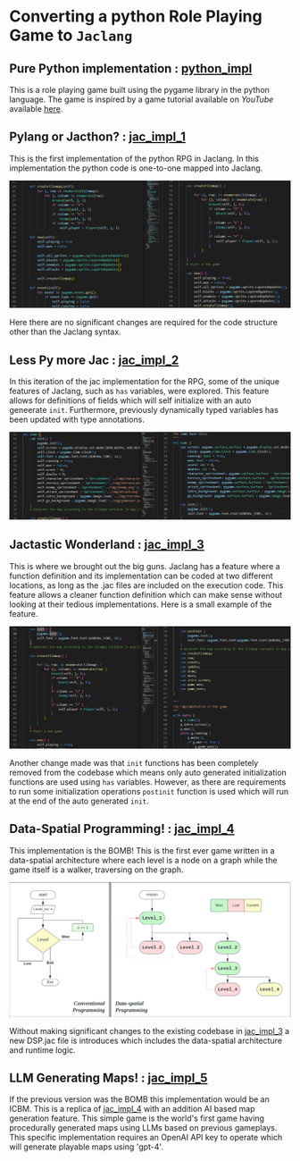 # Converting a python Role Playing Game to ```Jaclang```

## Pure Python implementation : [python_impl](./python_impl/)

This is a role playing game built using the pygame library in the python language. The game is inspired by a game tutorial available on _YouTube_ available [here](<https://www.youtube.com/playlist?list=PLkkm3wcQHjT7gn81Wn-e78cAyhwBW3FIc>).

## Pylang or Jacthon? : [jac_impl_1](./jac_impl/jac_impl_1/)

This is the first implementation of the python RPG in Jaclang. In this implementation the python code is one-to-one mapped into Jaclang.

![Py vs Jac_1](./Diagrams/Jac_impl_1_comparison.png)

Here there are no significant changes are required for the code structure other than the Jaclang syntax.

## Less Py more Jac : [jac_impl_2](./jac_impl/jac_impl_2/)

In this iteration of the jac implementation for the RPG, some of the unique features of Jaclang, such as ```has``` variables, were explored. This feature allows for definitions of fields which will self initialize with an auto geneerate ```init```. Furthermore, previously dynamically typed variables has been updated with type annotations.

![Jac_1 Vs Jac_2](./Diagrams/Jac_impl_2_comparison.png)

## Jactastic Wonderland : [jac_impl_3](./jac_impl/jac_impl_3/)

This is where we brought out the big guns. Jaclang has a feature where a function definition and its implementation can be coded at two different locations, as long as the .jac files are included on the execution code. This feature allows a cleaner function definition which can make sense without looking at their tedious implementations. Here is a small example of the feature.

![Jac_2 Vs Jac3](./Diagrams/Jac_impl_3_comparison.png)

Another change made was that ```init``` functions has been completely removed from the codebase which means only auto generated initialization functions are used using ```has``` variables. However, as there are requirements to run some initialization operations ```postinit``` function is used which will run at the end of the auto generated ```init```.

## Data-Spatial Programming! : [jac_impl_4](./jac_impl/jac_impl_4/)

This implementation is the BOMB! This is the first ever game written in a data-spatial architecture where each level is a node on a graph while the game itself is a walker, traversing on the graph.

![DSP](./Diagrams/RPG%20Space%20-%20DSP.png)

Without making significant changes to the existing codebase in [jac_impl_3](./jac_impl/jac_impl_3/) a new DSP.jac file is introduces which includes the data-spatial architecture and runtime logic.

## LLM Generating Maps! : [jac_impl_5](./jac_impl/jac_impl_5/)

If the previous version was the BOMB this implementation would be an ICBM. This is a replica of [jac_impl_4](./jac_impl/jac_impl_4/) with an addition AI based map generation feature. This simple game is the world's first game having procedurally generated maps using LLMs based on previous gameplays. This specific implementation requires an OpenAI API key to operate which will generate playable maps using 'gpt-4'.
